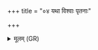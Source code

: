 +++
title = "०४ यथा विश्वाः पृतनाः"

+++
<details><summary>मूलम् (GR)</summary>

यथा विश्वाः पृतनाः संजयासि  
यथा शत्रून् सहमानः सहासै ।  
यथासः सम्राट् सुसम्राड्  
एवा त्वेन्द्रो ऽप्रतिवधं कृणोतु ॥
</details>